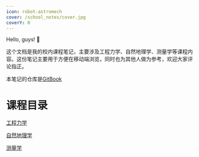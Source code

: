 ```yaml
---
icon: robot-astromech
cover: /school_notes/cover.jpg
coverY: 0
---
```


Hello, guys! 🤖

这个文档是我的校内课程笔记，主要涉及工程力学、自然地理学、测量学等课程内容。这份笔记主要用于方便在移动端浏览，同时也为其他人做为参考，欢迎大家评论指正。

本笔记的仓库是[GitBook](https://github.com/lava-chen/gitbook_1)

# 课程目录

[工程力学](gong-cheng-li-xue/)

[自然地理学](geography/)

[测量学](surveying/)
